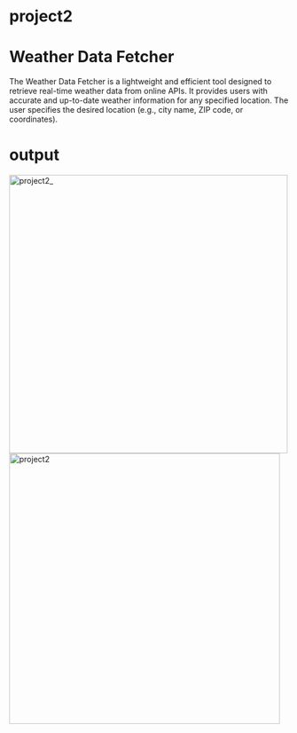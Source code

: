# project2
# Weather Data Fetcher
The Weather Data Fetcher is a lightweight and efficient tool designed to retrieve real-time weather data from online APIs. It provides users with accurate and up-to-date weather information for any specified location.
 The user specifies the desired location (e.g., city name, ZIP code, or coordinates).
 # output
 
<img width="502" alt="project2_" src="https://github.com/user-attachments/assets/d3e57475-88bf-41fd-89d9-6cba4ae75e58">
<img width="488" alt="project2" src="https://github.com/user-attachments/assets/f33005fa-da8e-4cd9-904a-ae08aae5eccb">


